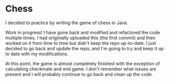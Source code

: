# Chess

I decided to practice by writing the game of chess in Java.


Work in progress!
I have gone back and modified and refactored the code multiple times.
I had originially uploaded this (the first commit) and then worked on it from time to time but didn't keep the repo up-to-date.
I just decided to go back and update the repo, and I'm going to try and keep it up to date with my modifications.


At this point, the game is almost completely finished with the exception of calculating checkmate and end game.
I don't remember what issues are present and I will probably continue to go back and clean up the code.
